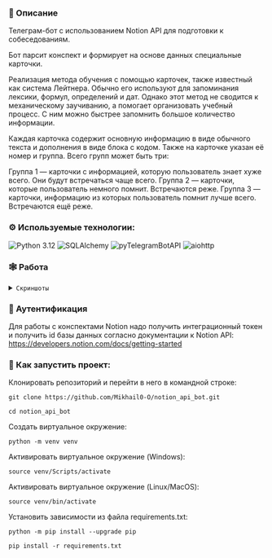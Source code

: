 ### 🤖 Описание
Телеграм-бот с использованием Notion API для подготовки к собеседованиям.

Бот парсит конспект и формирует на основе данных специальные карточки.

Реализация метода обучения с помощью карточек, также известный как система Лейтнера. Обычно его используют для запоминания лексики, формул, определений и дат. Однако этот метод не сводится к механическому заучиванию, а помогает организовать учебный процесс. С ним можно быстрее запомнить большое количество информации.

Каждая карточка содержит основную информацию в виде обычного текста и дополнения в виде блока с кодом. Также на карточке указан её номер и группа. Всего групп может быть три:

Группа 1 — карточки с информацией, которую пользователь знает хуже всего. Они будут встречаться чаще всего.
Группа 2 — карточки, которые пользователь немного помнит. Встречаются реже.
Группа 3 — карточки, информацию из которых пользователь помнит лучше всего. Встречаются ещё реже.

### ⚙️ Используемые технологии<a id="technologies-project"></a>:
![Python 3.12](https://img.shields.io/badge/Python-3.12-brightgreen.svg?style=flat&logo=python&logoColor=white)
![SQLAlchemy](https://img.shields.io/badge/SQLAlchemy-2.0-brightgreen.svg)
![pyTelegramBotAPI](https://img.shields.io/badge/pyTelegramBotAPI-4.14-brightgreen.svg)
![aiohttp](https://img.shields.io/badge/aiohttp-3.9-brightgreen.svg)

### <a name="snippets">🕸️ Работа</a>

<details>
<summary><code>Скриншоты</code></summary>
  
![1](https://github.com/Mikhail0-O/notion_api_bot/assets/156952363/3e5e6b01-a9f3-4b7c-acde-46e456883324)
![2](https://github.com/Mikhail0-O/notion_api_bot/assets/156952363/f0347fc2-40d6-4c79-9d98-ad790961a696)
![3](https://github.com/Mikhail0-O/notion_api_bot/assets/156952363/721e81e7-7282-44a9-a784-72ac4d38329a)

</details>

### 🚀 Аутентификация
Для работы с конспектами Notion надо получить интеграционный токен и получить id базы данных согласно документации к Notion API: https://developers.notion.com/docs/getting-started

### 🤸 Как запустить проект:
Клонировать репозиторий и перейти в него в командной строке:
```
git clone https://github.com/Mikhail0-O/notion_api_bot.git

cd notion_api_bot
```
Cоздать виртуальное окружение:
```
python -m venv venv
```
Активировать виртуальное окружение (Windows):
```
source venv/Scripts/activate
```
Активировать виртуальное окружение (Linux/MacOS):
```
source venv/bin/activate
```
Установить зависимости из файла requirements.txt:
```
python -m pip install --upgrade pip

pip install -r requirements.txt
```
